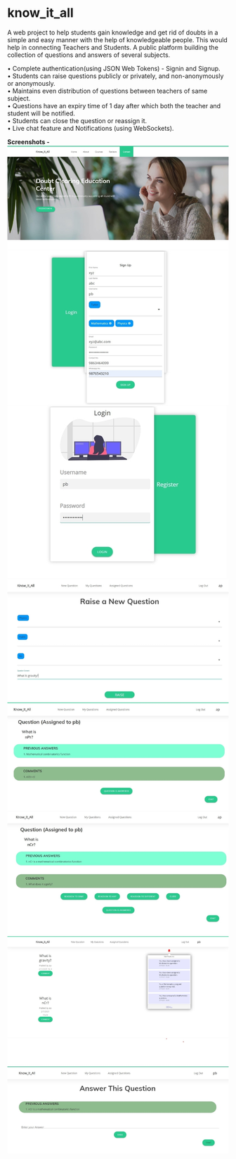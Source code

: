 # know_it_all

A web project to help students gain knowledge and get rid of doubts in a simple and easy manner with the help of knowledgeable people. This would help in connecting Teachers and Students. A public platform building the collection of questions and answers of several subjects.

•	Complete authentication(using JSON Web Tokens) - Signin and Signup.  
•	Students can raise questions publicly or privately, and non-anonymously or anonymously.  
•	Maintains even distribution of questions between teachers of same subject.  
•	Questions have an expiry time of 1 day after which both the teacher and student will be notified.  
•	Students can close the question or reassign it.  
•	Live chat feature and Notifications (using WebSockets).  

**Screenshots -**
![Start Up Page](/screenshots/ss1.jpg?raw=true "Start Up Page")  
![Sign Up](/screenshots/ss2_1.jpg?raw=true "Sign Up")  
![Login](/screenshots/ss2_2.jpg?raw=true "Login")  
![Raise A New Question](/screenshots/ss3.jpg?raw=true "Raise Question")  
![Your raised question](/screenshots/ss7.jpg?raw=true "Unexpired Question")  
![Your raised question with certain options if expired](/screenshots/ss6.jpg?raw=true "Expired Question")  
![Dashboard with Live Notifications](/screenshots/ss4.jpg?raw=true "Dashboard")  
![Answer Question](/screenshots/ss5.jpg?raw=true "Answer Question")  
